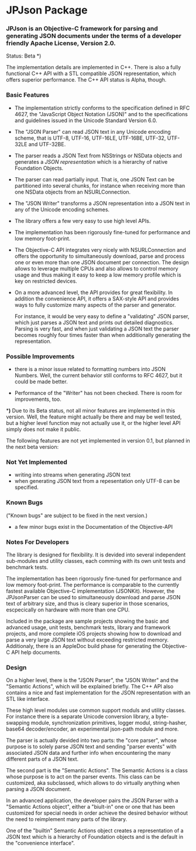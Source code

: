 # JPJson Package


### JPJson is an Objective-C framework for parsing and generating JSON documents under the terms of a developer friendly Apache License, Version 2.0.

Status: Beta *)


The implementation details are implemented in C++. There is also a fully functional C++ API with a STL compatible JSON representation, which offers superior performance. The C++ API status is Alpha, though.
 




### Basic Features

*   The implementation strictly conforms to the specification defined in RFC 4627, the "JavaScript Object Notation (JSON)" and to the specifications and guidelines issued in the Unicode Standard Version 6.0.

*   The "JSON Parser" can read JSON text in any Unicode encoding scheme, that is UTF-8, UTF-16, UTF-16LE, UTF-16BE, UTF-32, UTF-32LE and UTF-32BE.

*   The parser reads a JSON Text from NSStrings or NSData objects and generates a *JSON representation* which is a hierarchy of native Foundation Objects. 

*   The parser can read partially input. That is, one JSON Text can be partitioned into several chunks, for instance when receiving more than one NSData objects from an NSURLConnection.

*   The "JSON Writer" transforms a JSON representation into a JSON text in any of the Unicode encoding schemes.

*   The library offers a few very easy to use high level APIs.

*   The implementation has been rigorously fine-tuned for performance and low memory foot-print. 

*   The Objective-C API integrates very nicely with NSURLConnection and offers the opportunity to simultaneously download, parse and process one or even more than one JSON document per connection. The design allows to leverage multiple CPUs and also allows to control memory usage and thus making it easy to keep a low memory profile which is key on restricted devices.

*   On a more advanced level, the API provides for great flexibility. In addition the convenience API, it offers a SAX-style API and provides ways to fully customize many aspects of the parser and generator.

    For instance, it would be very easy to define a "validating" JSON parser, which just parses a JSON text and prints out detailed diagnostics. Parsing is very fast, and when just validating a JSON text the parser becomes roughly four times faster than when additionally generating the representation.



  
  
### Possible Improvements

- there is a minor issue related to formatting numbers into JSON Numbers. Well, the current behavior still conforms to RFC 4627, but it could be made better.

- Performance of the "Writer" has not been checked. There is room for improvements, too.
  
  
  
***)** Due to its Beta status, not all minor features are implemented in this version. Well, the feature might actually be there and may be well tested, but a higher level function may not actually use it, or the higher level API simply does not make it public.
  
The following features are not yet implemented in version 0.1, but planned in the next beta version:

### Not Yet Implemented 

*   writing into streams when generating JSON text 
*   when generating JSON text from a repesentation only UTF-8 can be specified.


### Known Bugs

("Known bugs" are subject to be fixed in the next version.)

- a few minor bugs exist in the Documentation of the Objective-API







### Notes For Developers

The library is designed for flexibility. It is devided into several independent sub-modules and utility classes, each comming with its own unit tests and benchmark tests.

The implementation has been rigorously fine-tuned for performance and low memory foot-print. The performance is comparable to the currently fastest available Objective-C implementation (JSONKit). However, the JPJsonParser can be used to simultaneously download and parse JSON text of arbitrary size, and thus is cleary superior in those scenarios, escpecically on hardware with more than one CPU.


Included in the package are sample projects showing the basic and advanced usage, unit tests, benchmark tests, library and framework projects, and more complete iOS projects showing how to download and parse a very large JSON text without exceeding restricted memory. Additionaly, there is an AppleDoc build phase for generating the Objective-C API help documents.



### Design

On a higher level, there is the "JSON Parser", the "JSON Writer" and the "Semantic Actions", which will be explained briefly. The C++ API also contains a nice and fast implementation for the JSON representation with an STL like interface.

These high level modules use common support moduls and utility classes. For instance there is a separate Unicode conversion library, a byte-swapping module, synchronization primitives, logger modul, string-hasher, base64 decoder/encoder, an experimental json-path module and more. 



The parser is actually devided into two parts: the "core parser", whose purpose is to solely parse JSON text and sending "parser events" with associated JSON data and further info when encountering the many different parts of a JSON text.

The second part is the "Semantic Actions". The Semantic Actions is a class whose purpose is to act on the parser events. This class can be customized, aka subclassed, which allows to do virtually anything when parsing a JSON document. 


In an advanced application, the developer pairs the JSON Parser with a "Semantic Actions object", either a "biult-in" one or one that has been customized for special needs in order achieve the desired behavior without the need to reimplement many parts of the library.

One of the "builtin" Semantic Actions object creates a representation of a JSON text which is a hierarchy of Foundation objects and is the default in the "convenience interface".
  

